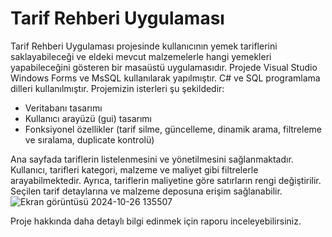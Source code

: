 # Tarif Rehberi Uygulaması
Tarif Rehberi Uygulaması projesinde kullanıcının yemek tariflerini saklayabileceği ve eldeki mevcut malzemelerle hangi yemekleri yapabileceğini gösteren bir masaüstü uygulamasıdır.
Projede Visual Studio Windows Forms ve MsSQL kullanılarak yapılmıştır. C# ve SQL programlama dilleri kullanılmıştır. 
Projemizin isterleri şu şekildedir: 
- Veritabanı tasarımı 
- Kullanıcı arayüzü (gui) tasarımı 
- Fonksiyonel özellikler (tarif silme, güncelleme, dinamik arama, filtreleme ve sıralama, duplicate kontrolü)

Ana sayfada tariflerin listelenmesini ve yönetilmesini sağlanmaktadır. Kullanıcı, tarifleri kategori, malzeme ve maliyet gibi filtrelerle arayabilmektedir. Ayrıca, tariflerin maliyetine göre satırların rengi değiştirilir. Seçilen tarif detaylarına ve malzeme deposuna erişim sağlanabilir. 
![Ekran görüntüsü 2024-10-26 135507](https://github.com/user-attachments/assets/42a72fde-f15e-40aa-84d5-b0c05558a16c)


Proje hakkında daha detaylı bilgi edinmek için raporu inceleyebilirsiniz.
